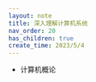 ```yaml
---
layout: note
title: 深入理解计算机系统
nav_order: 20
has_children: true
create_time: 2023/5/4
---
```


- 计算机概论
